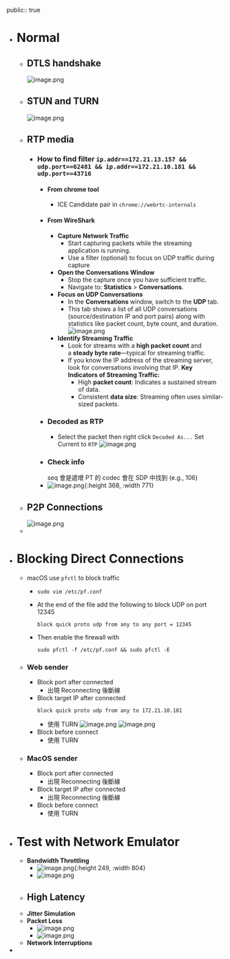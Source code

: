 public:: true

- # Normal
	- ## DTLS handshake
	  ![image.png](../assets/image_1732778116493_0.png)
	- ## STUN and TURN
	  ![image.png](../assets/image_1732778427697_0.png)
	- ## RTP media
		- ### How to find filter `ip.addr==172.21.13.157 && udp.port==62481 && ip.addr==172.21.10.181 && udp.port==43716`
			- #### **From chrome tool**
				- ICE Candidate pair in `chrome://webrtc-internals`
			- #### **From WireShark**
				- **Capture Network Traffic**
					- Start capturing packets while the streaming application is running.
					- Use a filter (optional) to focus on UDP traffic during capture
				- **Open the Conversations Window**
					- Stop the capture once you have sufficient traffic.
					- Navigate to: **Statistics** > **Conversations**.
				- **Focus on UDP Conversations**
					- In the **Conversations** window, switch to the **UDP** tab.
					- This tab shows a list of all UDP conversations (source/destination IP and port pairs) along with statistics like packet count, byte count, and duration.
					  ![image.png](../assets/image_1732789740137_0.png)
				- **Identify Streaming Traffic**
					- Look for streams with a **high packet count** and a **steady byte rate**—typical for streaming traffic.
					- If you know the IP address of the streaming server, look for conversations involving that IP.
					  **Key Indicators of Streaming Traffic:**
						- High **packet count**: Indicates a sustained stream of data.
						- Consistent **data size**: Streaming often uses similar-sized packets.
			- ### Decoded as RTP
				- Select the packet then right click `Decoded As...`
				  Set Current to `RTP`
				  ![image.png](../assets/image_1732789923823_0.png)
			- ### Check info
			  seq 會是遞增
			  PT 的 codec 會在 SDP 中找到 (e.g., 106)
			- ![image.png](../assets/image_1732789968816_0.png){:height 368, :width 771}
	- ## P2P Connections
	  ![image.png](../assets/image_1732779164495_0.png)
	-
- # Blocking Direct Connections
	- macOS use `pfctl` to block traffic
		- ```
		  sudo vim /etc/pf.conf
		  ```
		- At the end of the file add the following to block UDP on port 12345
		  ```
		  block quick proto udp from any to any port = 12345
		  ```
		- Then enable the firewall with
		  ```
		  sudo pfctl -f /etc/pf.conf && sudo pfctl -E
		  ```
	- ### Web sender
		- Block port after connected
			- 出現 Reconnecting 後斷線
		- Block target IP after connected
		  ```
		  block quick proto udp from any to 172.21.10.181
		  ```
			- 使用 TURN
			  ![image.png](../assets/image_1732852666345_0.png)
			  ![image.png](../assets/image_1732852687700_0.png)
		- Block before connect
			- 使用 TURN
	- ### MacOS sender
		- Block port after connected
			- 出現 Reconnecting 後斷線
		- Block target IP after connected
			- 出現 Reconnecting 後斷線
		- Block before connect
			- 使用 TURN
- # Test with Network Emulator
	- **Bandwidth Throttling**
		- ![image.png](../assets/image_1732871972812_0.png){:height 249, :width 804}
		- ![image.png](../assets/image_1732872870867_0.png)
	- **High Latency**
		-
	- **Jitter Simulation**
	- **Packet Loss**
		- ![image.png](../assets/image_1732873195713_0.png)
		- ![image.png](../assets/image_1732873216777_0.png)
	- **Network Interruptions**
-